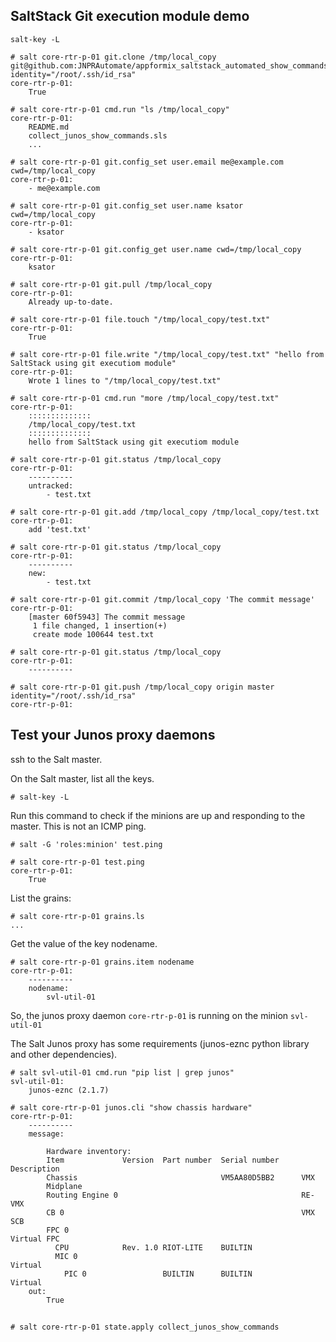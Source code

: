 ## SaltStack Git execution module demo 
```
salt-key -L
```
```
# salt core-rtr-p-01 git.clone /tmp/local_copy git@github.com:JNPRAutomate/appformix_saltstack_automated_show_commands_collection.git identity="/root/.ssh/id_rsa"
core-rtr-p-01:
    True

# salt core-rtr-p-01 cmd.run "ls /tmp/local_copy"
core-rtr-p-01:
    README.md
    collect_junos_show_commands.sls
    ...

# salt core-rtr-p-01 git.config_set user.email me@example.com cwd=/tmp/local_copy
core-rtr-p-01:
    - me@example.com

# salt core-rtr-p-01 git.config_set user.name ksator cwd=/tmp/local_copy
core-rtr-p-01:
    - ksator
    
# salt core-rtr-p-01 git.config_get user.name cwd=/tmp/local_copy
core-rtr-p-01:
    ksator

# salt core-rtr-p-01 git.pull /tmp/local_copy
core-rtr-p-01:
    Already up-to-date.

# salt core-rtr-p-01 file.touch "/tmp/local_copy/test.txt"
core-rtr-p-01:
    True

# salt core-rtr-p-01 file.write "/tmp/local_copy/test.txt" "hello from SaltStack using git executiom module"
core-rtr-p-01:
    Wrote 1 lines to "/tmp/local_copy/test.txt"

# salt core-rtr-p-01 cmd.run "more /tmp/local_copy/test.txt"
core-rtr-p-01:
    ::::::::::::::
    /tmp/local_copy/test.txt
    ::::::::::::::
    hello from SaltStack using git executiom module

# salt core-rtr-p-01 git.status /tmp/local_copy
core-rtr-p-01:
    ----------
    untracked:
        - test.txt

# salt core-rtr-p-01 git.add /tmp/local_copy /tmp/local_copy/test.txt
core-rtr-p-01:
    add 'test.txt'

# salt core-rtr-p-01 git.status /tmp/local_copy
core-rtr-p-01:
    ----------
    new:
        - test.txt

# salt core-rtr-p-01 git.commit /tmp/local_copy 'The commit message'
core-rtr-p-01:
    [master 60f5943] The commit message
     1 file changed, 1 insertion(+)
     create mode 100644 test.txt

# salt core-rtr-p-01 git.status /tmp/local_copy
core-rtr-p-01:
    ----------

# salt core-rtr-p-01 git.push /tmp/local_copy origin master identity="/root/.ssh/id_rsa"
core-rtr-p-01:

```
## Test your Junos proxy daemons

ssh to the Salt master.

On the Salt master, list all the keys. 
```
# salt-key -L
```
Run this command to check if the minions are up and responding to the master. This is not an ICMP ping.
```
# salt -G 'roles:minion' test.ping
```
```
# salt core-rtr-p-01 test.ping
core-rtr-p-01:
    True
```
List the grains: 
```
# salt core-rtr-p-01 grains.ls
...
```
Get the value of the key nodename. 
```
# salt core-rtr-p-01 grains.item nodename
core-rtr-p-01:
    ----------
    nodename:
        svl-util-01
```
So, the junos proxy daemon ```core-rtr-p-01``` is running on the minion ```svl-util-01```  

The Salt Junos proxy has some requirements (junos-eznc python library and other dependencies).
```
# salt svl-util-01 cmd.run "pip list | grep junos"
svl-util-01:
    junos-eznc (2.1.7)
```
```
# salt core-rtr-p-01 junos.cli "show chassis hardware"
core-rtr-p-01:
    ----------
    message:

        Hardware inventory:
        Item             Version  Part number  Serial number     Description
        Chassis                                VM5AA80D5BB2      VMX
        Midplane
        Routing Engine 0                                         RE-VMX
        CB 0                                                     VMX SCB
        FPC 0                                                    Virtual FPC
          CPU            Rev. 1.0 RIOT-LITE    BUILTIN
          MIC 0                                                  Virtual
            PIC 0                 BUILTIN      BUILTIN           Virtual
    out:
        True
```
## 
```
# salt core-rtr-p-01 state.apply collect_junos_show_commands
```


